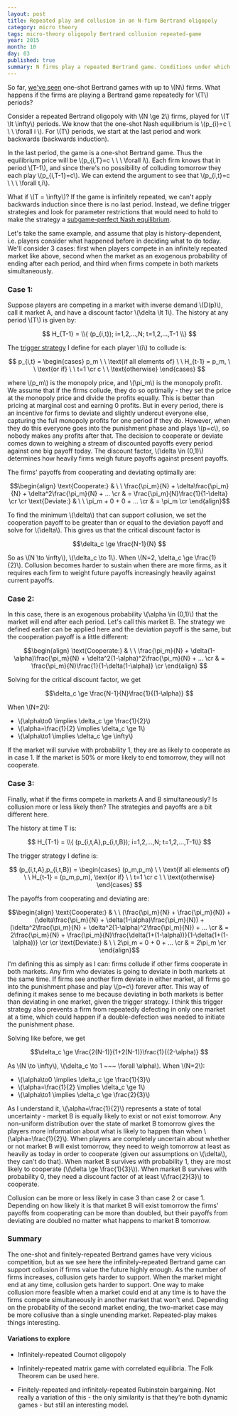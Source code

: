 ```yaml
---
layout: post
title: Repeated play and collusion in an N-firm Bertrand oligopoly 
category: micro theory
tags: micro-theory oligopoly Bertrand collusion repeated-game 
year: 2015
month: 10
day: 03
published: true
summary: N firms play a repeated Bertrand game. Conditions under which collusion is sustainable are explored.
---
```


So far, [we've seen](http://akhilrao.github.io/micro%20theory/2015/09/29/bertrand-cournot-oligopoly/) one-shot Bertrand games with up to \\(N\\) firms. What happens if the firms are playing a Bertrand game repeatedly for \\(T\\) periods?

Consider a repeated Bertrand oligopoly with \\(N \ge 2\\) firms, played for \\(T \lt \infty\\) periods. We know that the one-shot Nash equilibrium is \\(p_{i}=c \ \ \ \forall i \\). For \\(T\\) periods, we start at the last period and work backwards (backwards induction).

In the last period, the game is a one-shot Bertrand game. Thus the equilibrium price will be \\(p_{i,T}=c \ \ \ \forall i\\). Each firm knows that in period \\(T-1\\), and  since there's no possibility of colluding tomorrow they each play \\(p_{i,T-1}=c\\). We can extend the argument to see that \\(p_{i,t}=c \ \ \ \forall t,i\\).

What if \\(T = \infty\\)? If the game is infinitely repeated, we can't apply backwards induction since there is no last period. Instead, we define trigger strategies and look for parameter restrictions that would need to hold to make the strategy a [subgame-perfect Nash equilibrium](https://en.wikipedia.org/wiki/Subgame_perfect_equilibrium). 

Let's take the same example, and assume that play is history-dependent, i.e. players consider what happened before in deciding what to do today. We'll consider 3 cases: first when players compete in an infinitely repeated market like above, second when the market as an exogenous probability of ending after each period, and third when firms compete in both markets simultaneously.

### Case 1:
Suppose players are competing in a market with inverse demand \\(D(p)\\), call it market A, and have a discount factor \\(\delta \lt 1\\). The history at any period \\(T\\) is given by:

$$ H_{T-1} = \\{ (p_{i,t}); i=1,2,...,N; t=1,2,...,T-1 \\} $$

The [trigger strategy](https://en.wikipedia.org/wiki/Trigger_strategy) I define for each player \\(i\\) to collude is:

$$ p_{i,t} =
\begin{cases}
p_m \ \ \text{if all elements of} \ \ H_{t-1} = p_m, \ \ \text{or if} \ \ t=1 \cr
c \ \ \text{otherwise}
\end{cases} $$

where \\(p_m\\) is the monopoly price, and \\(\pi_m\\) is the monopoly profit. We assume that if the firms collude, they do so optimally - they set the price at the monopoly price and divide the profits equally. This is better than pricing at marginal cost and earning 0 profits. But in every period, there is an incentive for firms to deviate and slightly undercut everyone else, capturing the full monopoly profits for one period if they do. However, when they do this everyone goes into the punishment phase and plays \\(p=c\\), so nobody makes any profits after that. The decision to cooperate or deviate comes down to weighing a stream of discounted payoffs every period against one big payoff today. The discount factor, \\(\delta \in (0,1)\\) determines how heavily firms weigh future payoffs against present payoffs.

The firms' payoffs from cooperating and deviating optimally are:

$$\begin{align}
\text{Cooperate:} & \ \ \frac{\pi_m}{N} + \delta\frac{\pi_m}{N} + \delta^2\frac{\pi_m}{N} + ... \cr
& = \frac{\pi_m}{N}\frac{1}{1-\delta} \cr \cr
\text{Deviate:} & \ \ \pi_m + 0 + 0 + ... \cr
& = \pi_m \cr
\end{align}$$

To find the minimum \\(\delta\\) that can support collusion, we set the cooperation payoff to be greater than or equal to the deviation payoff and solve for \\(\delta\\). This gives us that the critical discount factor is

$$\delta_c \ge \frac{N-1}{N} $$

So as \\(N \to \infty\\), \\(\delta_c \to 1\\). When \\(N=2, \delta_c \ge \frac{1}{2}\\). Collusion becomes harder to sustain when there are more firms, as it requires each firm to weight future payoffs increasingly heavily against current payoffs.

### Case 2:
In this case, there is an exogenous probability \\(\alpha \in (0,1)\\) that the market will end after each period. Let's call this market B. The strategy we defined earlier can be applied here and the deviation payoff is the same, but the cooperation payoff is a little different:

$$\begin{align}
\text{Cooperate:} & \ \ \frac{\pi_m}{N} + \delta(1-\alpha)\frac{\pi_m}{N} + \delta^2(1-\alpha)^2\frac{\pi_m}{N} + ... \cr
& = \frac{\pi_m}{N}\frac{1}{1-\delta(1-\alpha)} \cr
\end{align} $$

Solving for the critical discount factor, we get

$$\delta_c \ge \frac{N-1}{N}\frac{1}{(1-\alpha)} $$

When \\(N=2\\): 

* \\(\alpha\to0 \implies \delta_c \ge \frac{1}{2}\\)
* \\(\alpha=\frac{1}{2} \implies \delta_c \ge 1\\)
* \\(\alpha\to1 \implies \delta_c \ge \infty\\)

If the market will survive with probability 1, they are as likely to cooperate as in case 1. If the market is 50% or more likely to end tomorrow, they will not cooperate.

### Case 3:
Finally, what if the firms compete in markets A and B simultaneously? Is collusion more or less likely then? The strategies and payoffs are a bit different here.

The history at time T is: 

$$ H_{T-1} = \\{ (p_{i,t,A},p_{i,t,B}); i=1,2,...,N; t=1,2,...,T-1\\} $$

The trigger strategy I define is:

$$ (p_{i,t,A},p_{i,t,B}) =
\begin{cases}
(p_m,p_m) \ \ \text{if all elements of} \ \ H_{t-1} = (p_m,p_m), \text{or if} \ \ t=1 \cr
c \ \ \text{otherwise}
\end{cases} $$

The payoffs from cooperating and deviating are:

$$\begin{align}
\text{Cooperate:} & \ \ (\frac{\pi_m}{N} + \frac{\pi_m}{N}) + (\delta\frac{\pi_m}{N} + \delta(1-\alpha)\frac{\pi_m}{N}) + (\delta^2\frac{\pi_m}{N} + \delta^2(1-\alpha)^2\frac{\pi_m}{N}) + ... \cr
& = 2\frac{\pi_m}{N} + \frac{\pi_m}{N}\frac{\delta(1+(1-\alpha))}{1-\delta(1+(1-\alpha))} \cr \cr
\text{Deviate:} & \ \ 2\pi_m + 0 + 0 + ... \cr
& = 2\pi_m \cr
\end{align}$$

I'm defining this as simply as I can: firms collude if other firms cooperate in both markets. Any firm who deviates is going to deviate in both markets at the same time. If firms see another firm deviate in either market, all firms go into the punishment phase and play \\(p=c\\) forever after. This way of defining it makes sense to me because deviating in both markets is better than deviating in one market, given the trigger strategy. I think this trigger strategy also prevents a firm from repeatedly defecting in only one market at a time, which could happen if a double-defection was needed to initiate the punishment phase.

Solving like before, we get

$$\delta_c \ge \frac{2(N-1)}{1+2(N-1)}\frac{1}{(2-\alpha)} $$

As \\(N \to \infty\\), \\(\delta_c \to 1 ~~~ \forall \alpha\\). When \\(N=2\\): 

* \\(\alpha\to0 \implies \delta_c \ge \frac{1}{3}\\)
* \\(\alpha=\frac{1}{2} \implies \delta_c \ge 1\\)
* \\(\alpha\to1 \implies \delta_c \ge \frac{2}{3}\\)


As I understand it, \\(\alpha=\frac{1}{2}\\) represents a state of total uncertainty - market B is equally likely to exist or not exist tomorrow. Any non-uniform distribution over the state of market B tomorrow gives the players more information about what is likely to happen than when \\(\alpha=\frac{1}{2}\\). When players are completely uncertain about whether or not market B will exist tomorrow, they need to weigh tomorrow at least as heavily as today in order to cooperate (given our assumptions on \\(\delta\\), they can't do that). When market B survives with probability 1, they are most likely to cooperate (\\(\delta \ge \frac{1}{3}\\)). When market B survives with probability 0, they need a discount factor of at least \\(\frac{2}{3}\\) to cooperate.


Collusion can be more or less likely in case 3 than case 2 or case 1. Depending on how likely it is that market B will exist tomorrow the firms' payoffs from cooperating can be more than doubled, but their payoffs from deviating are doubled no matter what happens to market B tomorrow.

### Summary

The one-shot and finitely-repeated Bertrand games have very vicious competition, but as we see here the infinitely-repeated Bertrand game can support collusion if firms value the future highly enough. As the number of firms increases, collusion gets harder to support. When the market might end at any time, collusion gets harder to support. One way to make collusion more feasible when a market could end at any time is to have the firms compete simultaneously in another market that won't end. Depending on the probability of the second market ending, the two-market case may be more collusive than a single unending market. Repeated-play makes things interesting.

#### Variations to explore

* Infinitely-repeated Cournot oligopoly

* Infinitely-repeated matrix game with correlated equilibria. The Folk Theorem can be used here.

* Finitely-repeated and infinitely-repeated Rubinstein bargaining. Not really a variation of this - the only similarity is that they're both dynamic games - but still an interesting model.